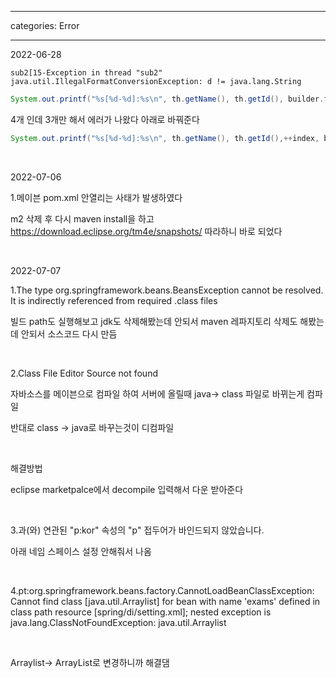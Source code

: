 ﻿---

categories: Error

---


2022-06-28 

```
sub2[15-Exception in thread "sub2" java.util.IllegalFormatConversionException: d != java.lang.String
```

```java
System.out.printf("%s[%d-%d]:%s\n", th.getName(), th.getId(), builder.toString()); 
```
  4개 인데 3개만 해서 에러가 나왔다 아래로 바꿔준다
```java
System.out.printf("%s[%d-%d]:%s\n", th.getName(), th.getId(),++index, builder.toString());
```

&nbsp;

2022-07-06 

1.메이븐 pom.xml 안열리는 사태가 발생하였다

m2 삭제 후  다시 maven install을 하고 https://download.eclipse.org/tm4e/snapshots/ 따라하니 바로 되었다

&nbsp;




2022-07-07

1.The type org.springframework.beans.BeansException cannot be resolved. It is indirectly referenced from required .class files

빌드 path도 실행해보고 jdk도 삭제해봤는데 안되서 maven 레파지토리 삭제도 해봤는데 안되서 소스코드 다시 만듬


&nbsp;

2.Class File Editor Source not found


자바소스를 메이븐으로 컴파일 하여 서버에 올릴때 java-> class 파일로 바뀌는게 컴파일

반대로 class -> java로 바꾸는것이 디컴파일 

&nbsp;

해결방법

eclipse marketpalce에서 decompile 입력해서 다운 받아준다

&nbsp;


3.과(와) 연관된 "p:kor" 속성의 "p" 접두어가 바인드되지 않았습니다.

아래 네임 스페이스 설정 안해줘서 나옴

&nbsp;



4.pt:org.springframework.beans.factory.CannotLoadBeanClassException: Cannot find class [java.util.Arraylist] for bean with name 'exams' defined in class path resource [spring/di/setting.xml]; nested exception is java.lang.ClassNotFoundException: java.util.Arraylist

&nbsp;

Arraylist-> ArrayList로 변경하니까 해결댐











